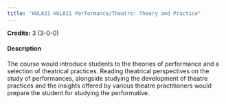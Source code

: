 ```yaml
---
title: "HUL821 HUL821 Performance/Theatre: Theory and Practice"
---
```

**Credits:** 3 (3-0-0)

#### Description
The course would introduce students to the theories of performance and a selection of theatrical practices. Reading theatrical perspectives on the study of performances, alongside studying the development of theatre practices and the insights offered by various theatre practitioners would prepare the student for studying the performative.